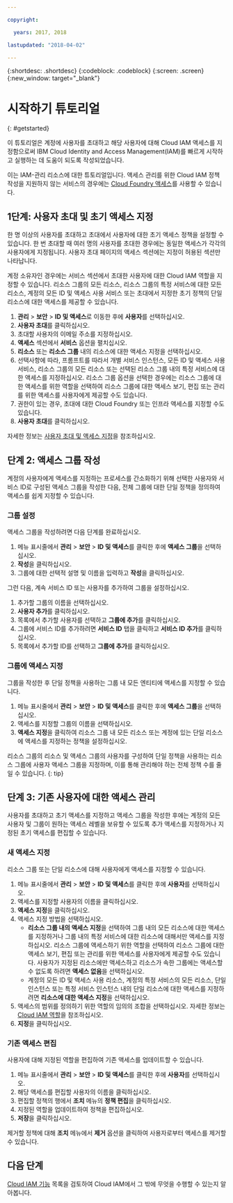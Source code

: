 ```yaml
---

copyright:

  years: 2017, 2018

lastupdated: "2018-04-02"

---
```


{:shortdesc: .shortdesc}
{:codeblock: .codeblock}
{:screen: .screen}
{:new_window: target="_blank"}

# 시작하기 튜토리얼
{: #getstarted}

이 튜토리얼은 계정에 사용자를 초대하고 해당 사용자에 대해 Cloud IAM 액세스를 지정함으로써 IBM Cloud Identity and Access Management(IAM)를 빠르게 시작하고 실행하는 데 도움이 되도록 작성되었습니다.

이는 IAM-관리 리소스에 대한 튜토리얼입니다. 액세스 관리를 위한 Cloud IAM 정책 작성을 지원하지 않는 서비스의 경우에는 [Cloud Foundry 액세스](/docs/iam/cfaccess.html#cfaccess)를 사용할 수 있습니다.


## 1단계: 사용자 초대 및 초기 액세스 지정

한 명 이상의 사용자를 초대하고 초대에서 사용자에 대한 초기 액세스 정책을 설정할 수 있습니다. 한 번 초대할 때 여러 명의 사용자를 초대한 경우에는 동일한 액세스가 각각의 사용자에게 지정됩니다. 사용자 초대 페이지의 액세스 섹션에는 지정이 허용된 섹션만 나타납니다.

계정 소유자인 경우에는 서비스 섹션에서 초대한 사용자에 대한 Cloud IAM 역할을 지정할 수 있습니다. 리소스 그룹의 모든 리소스, 리소스 그룹의 특정 서비스에 대한 모든 리소스, 계정의 모든 ID 및 액세스 사용 서비스 또는 초대에서 지정한 초기 정책의 단일 리소스에 대한 액세스를 제공할 수 있습니다.

1. **관리** &gt; **보안** &gt; **ID 및 액세스**로 이동한 후에 **사용자**를 선택하십시오.
2. **사용자 초대**를 클릭하십시오.
3. 초대할 사용자의 이메일 주소를 지정하십시오.
4. **액세스** 섹션에서 **서비스** 옵션을 펼치십시오.
5. **리소스** 또는 **리소스 그룹** 내의 리소스에 대한 액세스 지정을 선택하십시오.
6. 선택사항에 따라, 프롬프트를 따라서 개별 서비스 인스턴스, 모든 ID 및 액세스 사용 서비스, 리소스 그룹의 모든 리소스 또는 선택된 리소스 그룹 내의 특정 서비스에 대한 액세스를 지정하십시오. 리소스 그룹 옵션을 선택한 경우에는 리소스 그룹에 대한 액세스를 위한 역할을 선택하여 리소스 그룹에 대한 액세스 보기, 편집 또는 관리를 위한 액세스를 사용자에게 제공할 수도 있습니다.
7. 권한이 있는 경우, 초대에 대한 Cloud Foundry 또는 인프라 액세스를 지정할 수도 있습니다.
8. **사용자 초대**를 클릭하십시오.

자세한 정보는 [사용자 초대 및 액세스 지정](/docs/iam/iamuserinv.html#iamuserinv)을 참조하십시오.

## 단계 2: 액세스 그룹 작성

계정의 사용자에게 액세스를 지정하는 프로세스를 간소화하기 위해 선택한 사용자와 서비스 ID로 구성된 액세스 그룹을 작성한 다음, 전체 그룹에 대한 단일 정책을 정의하여 액세스를 쉽게 지정할 수 있습니다.

### 그룹 설정

액세스 그룹을 작성하려면 다음 단계를 완료하십시오.

1. 메뉴 표시줄에서 **관리** &gt; **보안** &gt; **ID 및 액세스**를 클릭한 후에 **액세스 그룹**을 선택하십시오.
2. **작성**을 클릭하십시오.
3. 그룹에 대한 선택적 설명 및 이름을 입력하고 **작성**을 클릭하십시오.

그런 다음, 계속 서비스 ID 또는 사용자를 추가하여 그룹을 설정하십시오.

1. 추가할 그룹의 이름을 선택하십시오.
2. **사용자 추가**를 클릭하십시오.
3. 목록에서 추가할 사용자를 선택하고 **그룹에 추가**를 클릭하십시오.
4. 그룹에 서비스 ID를 추가하려면 **서비스 ID** 탭을 클릭하고 **서비스 ID 추가**를 클릭하십시오.
5. 목록에서 추가할 ID를 선택하고 **그룹에 추가**를 클릭하십시오.

### 그룹에 액세스 지정

그룹을 작성한 후 단일 정책을 사용하는 그룹 내 모든 엔티티에 액세스를 지정할 수 있습니다.

1. 메뉴 표시줄에서 **관리** &gt; **보안** &gt; **ID 및 액세스**를 클릭한 후에 **액세스 그룹**을 선택하십시오.
2. 액세스를 지정할 그룹의 이름을 선택하십시오.
3. **액세스 지정**을 클릭하여 리소스 그룹 내 모든 리소스 또는 계정에 있는 단일 리소스에 액세스를 지정하는 정책을 설정하십시오.

리소스 그룹의 리소스 및 액세스 그룹의 사용자를 구성하여 단일 정책을 사용하는 리소스 그룹에 사용자 액세스 그룹을 지정하며, 이를 통해 관리해야 하는 전체 정책 수를 줄일 수 있습니다.
{: tip}


## 단계 3: 기존 사용자에 대한 액세스 관리

사용자를 초대하고 초기 액세스를 지정하고 액세스 그룹을 작성한 후에는 계정의 모든 사용자 및 그룹이 원하는 액세스 레벨을 보유할 수 있도록 추가 액세스를 지정하거나 지정된 초기 액세스를 편집할 수 있습니다.

### 새 액세스 지정

리소스 그룹 또는 단일 리소스에 대해 사용자에게 액세스를 지정할 수 있습니다.

1. 메뉴 표시줄에서 **관리** &gt; **보안** &gt; **ID 및 액세스**를 클릭한 후에 **사용자**를 선택하십시오.
2. 액세스를 지정할 사용자의 이름을 클릭하십시오.
3. **액세스 지정**을 클릭하십시오.
4. 액세스 지정 방법을 선택하십시오.
    * **리소스 그룹 내의 액세스 지정**을 선택하여 그룹 내의 모든 리소스에 대한 액세스를 지정하거나 그룹 내의 특정 서비스에 대한 리소스에 대해서만 액세스를 지정하십시오. 리소스 그룹에 액세스하기 위한 역할을 선택하여 리소스 그룹에 대한 액세스 보기, 편집 또는 관리를 위한 액세스를 사용자에게 제공할 수도 있습니다. 사용자가 지정된 리소스에만 액세스하고 리소스가 속한 그룹에는 액세스할 수 없도록 하려면 **액세스 없음**을 선택하십시오.
    * 계정의 모든 ID 및 액세스 사용 리소스, 계정의 특정 서비스의 모든 리소스, 단일 인스턴스 또는 특정 서비스 인스턴스 내의 단일 리소스에 대한 액세스를 지정하려면 **리소스에 대한 액세스 지정**을 선택하십시오.
5. 액세스의 범위를 정의하기 위한 역할의 임의의 조합을 선택하십시오. 자세한 정보는 [Cloud IAM 역할](/docs/iam/users_roles.html#iamusermanrol)을 참조하십시오.
6. **지정**을 클릭하십시오.


### 기존 액세스 편집

사용자에 대해 지정된 역할을 편집하여 기존 액세스를 업데이트할 수 있습니다.

1. 메뉴 표시줄에서 **관리** &gt; **보안** &gt; **ID 및 액세스**를 클릭한 후에 **사용자**를 선택하십시오.
2. 해당 액세스를 편집할 사용자의 이름을 클릭하십시오.
3. 편집할 정책의 행에서 **조치** 메뉴의 **정책 편집**을 클릭하십시오.
4. 지정된 역할을 업데이트하여 정책을 편집하십시오.
5. **저장**을 클릭하십시오.

제거할 정책에 대해 **조치** 메뉴에서 **제거** 옵션을 클릭하여 사용자로부터 액세스를 제거할 수 있습니다.

## 다음 단계

[Cloud IAM 기능](/docs/iam/index.html#features) 목록을 검토하여 Cloud IAM에서 그 밖에 무엇을 수행할 수 있는지 알아봅니다.
